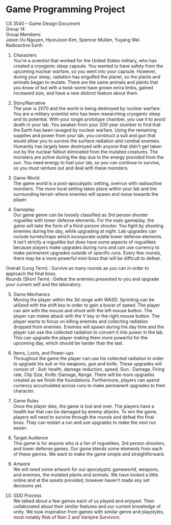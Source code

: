 # Game Programming Project

CS 3540 – Game Design Document <br />
Group 14 <br />
Group Members: <br />
Jason Vu Nguyen, HyunJoon Kim, Spencer Mullen, Yuyang Wei
<br />
Radioactive Earth

1. Characters <br />
You’re a scientist that worked for the United States military, who has created a cryogenic sleep capsule. You wanted to have safety from the upcoming nuclear warfare, so you went into your capsule. However, during your sleep, radiation has engulfed the planet, so the plants and animals began to mutate. There are the same animals and plants that you know of but with a twist–some have grown extra limbs, gained increased size, and have a new distinct feature about them. 

2. Story/Narrative <br />
The year is 2070 and the world is being destroyed by nuclear warfare. You are a military scientist who has been researching cryogenic sleep and its potential. With your single prototype chamber, you use it to avoid death in your lab. You awaken from your 200 year slumber to find that the Earth has been ravaged by nuclear warfare. Using the remaining supplies and power from your lab, you construct a suit and gun that would allow you to survive the surface radiation and combat enemies. Humanity has largely been destroyed with anyone that didn’t get taken out by the nuclear fallout eliminated from the mutated creatures. The monsters are active during the day due to the energy provided from the sun. You need energy to fuel your lab, so you can continue to survive, so you must venture out and deal with these monsters.

3. Game World <br />
The game world is a post-apocalyptic setting, overrun with radioactive monsters. The more local setting takes place within your lab and the surrounding terrain where enemies will spawn and move towards the player.

4. Gameplay <br />
Our game genre can be loosely classified as 3rd person shooter roguelike with tower defense elements. For the main gameplay, the game will take the form of a third-person shooter. You fight by shooting enemies during the day, while upgrading at night. Lab upgrades can include turrets/traps which incorporate subtle tower defense elements. It isn’t strictly a roguelike but does have some aspects of roguelikes because players make upgrades during runs and can use currency to make permanent upgrades outside of specific runs. Every few rounds, there may be a more powerful mini-boss that will be difficult to defeat.

Overall (Long Term) : Survive as many rounds as you can in order to approach the final boss. <br />
Rounds (Short Term) : Defeat the enemies presented to you and upgrade your current self and the laboratory. 

5. Game Mechanics <br />
Moving the player within the 3d range with WASD. Sprinting can be utilized with the shift key in order to gain a boost of speed. The player can aim with the mouse and shoot with the left mouse button. The player can melee attack with the V key or the right mouse button.
The player wants to focus on killing enemies and collecting radiation dropped from enemies. Enemies will spawn during the day time and the player can use the collected radiation to convert it into power in the lab. This can upgrade the player making them more powerful for the upcoming day, which should be harder than the last.

6. Items, Loots, and Power-ups <br />
Throughout the game the player can use his collected radiation in order to upgrade his suit or his weapons, gun and knife. These upgrades will consist of : Suit: health, damage reduction, speed, Gun : Damage, Firing rate, Clip Size, Knife: Damage, Range. There will be more upgrades created as we finish the foundations. Furthermore, players can spend currency accumulated across runs to make permanent upgrades to their character.

7. Game Rules <br />
Once the player dies, the game is lost and over. The players have a health bar that can be damaged by enemy attacks. To win the game, players will need to survive through the rounds and defeat the final boss. They can restart a run and use upgrades to make the next run easier. 

8. Target Audience <br />
This game is for anyone who is a fan of roguelikes, 3rd person shooters, and tower defense games. Our game blends some elements from each of these genres. We want to make the game simple and straightforward.

9. Artwork <br />
We will need some artwork for our apocalyptic gameworld, weapons, and enemies, the mutated plants and animals. We have looked a little online and at the assets provided, however haven’t made any set decisions yet.

10. GDD Process <br />
We talked about a few games each of us played and enjoyed. Then collaborated about their similar features and our current knowledge of unity. We took inspiration from games with similar genre and playstyles, most notably Risk of Rain 2 and Vampire Survivors.
